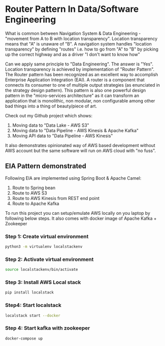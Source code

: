 # Router Pattern In Data/Software Engineering

What is common between Navigation System & Data Engineering - "movement from A to B with location transparency". Location transparency means that "A" is unaware of "B". A navigation system handles "location transparency" by defining "routes" i.e. how to go from "A" to "B" by picking up the correct highway and as a driver "I don't want to know how"

Can we apply same principle to "Data Engineering". The answer is  "Yes". Location transparency is achieved by implementation of "Router Pattern". The Router pattern has been recognized as an excellent way to accomplish Enterprise Application Integration (EAI). A router is a component  that connects its consumer  to one of multiple output strategies (as enunciated in the strategy design pattern). This pattern is also one powerful design pattern in the "micro-services architecture" as it can transform an application that is monolithic, non modular, non configurable among other bad things into a thing of beauty/piece of art. 

Check out my Github project which shows:
1. Moving data to "Data Lake - AWS S3"
2. Moving data to "Data Pipeline - AWS Kinesis & Apache Kafka"
3. Moving API data to "Data Pipeline - AWS Kinesis" 

It also demonstrates opinionated way of AWS based development without AWS account  but the same software will run on AWS cloud with "no fuss".

## EIA Pattern demonstrated

Following EIA are implemented using Spring Boot & Apache Camel:
1. Route to Spring bean
2. Route to AWS S3
3. Route to AWS Kinesis from REST end point
4. Route to Apache Kafka

To run this project you can setup/emulate AWS locally on you laptop by following below steps. It also comes with docker image of Apache Kafka + Zookeeper

### Step 1: Create virtual environment
```bash
python3 -m virtualenv localstackenv
```

### Step 2: Activate virtual environment
```bash
source localstackenv/bin/activate   
```

### Step 3: Install AWS Local stack
```bash
pip install localstack    
```
### Step4: Start localstack

```bash
localstack start --docker
```

### Step 4: Start kafka with zookeeper
```bash
docker-compose up
```
